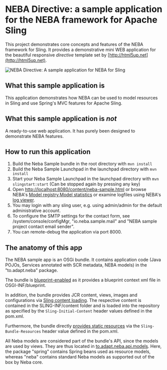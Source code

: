# NEBA Directive: a sample application for the NEBA framework for Apache Sling
This project demonstrates core concepts and features of the NEBA framework for Sling. 
It provides a demonstrative mini WEB application for the beautiful responsive _directive_ template set by [http://html5up.net](http://html5up.net).

![NEBA Directive: A sample application for NEBA for Sling](README/intro.png)

## What this sample application is
This application demonstrates how NEBA can be used to model resources in Sling and use Spring's MVC features for Apache Sling.

## What this sample application is _not_ 
A ready-to-use web application. It has purely been designed to demonstrate NEBA features.
 
## How to run this application
1. Build the Neba Sample bundle in the root directory with `mvn install`
2. Build the Neba Sample Launchpad in the launchpad directory with `mvn install`
3. Start your Neba Sample Launchpad in the launchpad directory with `mvn slingstart:start` (Can be stopped again by pressing any key)
5. Open [http://localhost:8080/content/neba-sample.html](http://localhost:8080/content/neba-sample.html) or browse NEBA's 
   [Model registry](http://localhost:8080/system/console/modelregistry),[Model statistics](http://localhost:8080/system/console/modelstatistics) or examine logfiles using NEBA's [log viewer](http://localhost:8080/system/console/logviewer).
6. You may login with any sling user, e.g. using admin/admin for the default administrative account.
7. To configure the SMTP settings for the contact form, see /system/console/configMgr, "io.neba.sample.mail" and "NEBA sample project contact email sender".
9. You can remote-debug the application via port 8000.
 
## The anatomy of this app
The NEBA sample app is an OSGi bundle. It contains application code (Java POJOs, Services annotated with SCR metadata, NEBA models) in the "to.adapt.neba" package.

The bundle is [blueprint-enabled](http://www.eclipse.org/gemini/blueprint/) as it provides a blueprint context xml file in OSGI-INF/blueprint.

In addition, the bundle provides JCR content, views, images and configurations via [Sling content loading](https://sling.apache.org/documentation/bundles/content-loading-jcr-contentloader.html).
The respective content is contained in the SLING-INF/content folder and is loaded into the repository as specified by the `Sling-Initial-Content` header values defined in the pom.xml.

Furthermore, the bundle directly [provides static resources](https://sling.apache.org/documentation/bundles/bundle-resources-extensions-bundleresource.html) via the `Sling-Bundle-Resources` header value defined in the pom.xml.

All Neba models are considered part of the bundle's API, since the models are used by views. They are thus located in [to.adapt.neba.api.models](https://github.com/unic/neba-sample-project/tree/master/src/main/java/to/adapt/neba/api/models).
Here, the package "spring" contains Spring beans used as resource models, whereas "neba" contains standard Neba models as supported out of the box by Neba core. 
